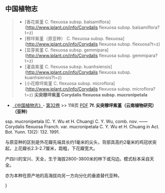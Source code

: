 

## 中国植物志

> * [香花紫堇  C.  flexuosa subsp. balsamiflora](http://www.iplant.cn/info/Corydalis flexuosa subsp. balsamiflora?t=z)
> * [穆坪紫堇（原亚种）  C.  flexuosa subsp. flexuosa](http://www.iplant.cn/info/Corydalis flexuosa subsp. flexuosa?t=z)
> * [显芽紫堇  C.  flexuosa subsp. gemmipara](http://www.iplant.cn/info/Corydalis flexuosa subsp. gemmipara?t=z)
> * [灌县紫堇  C.  flexuosa subsp. kuanhsiensis](http://www.iplant.cn/info/Corydalis flexuosa subsp. kuanhsiensis?t=z)
> * [小花穆坪紫堇  C.  flexuosa subsp. microflora](http://www.iplant.cn/info/Corydalis flexuosa subsp. microflora?t=z)
**尖突穆坪紫堇 Corydalis flexuosa subsp. mucronipetala**

* [《中国植物志》](http://www.iplant.cn/frps)- [第32卷](http://www.iplant.cn/frps/vol/32) >> 118页 [PDF](http://www.iplant.cn/frps/pdf/32/118.pdf)
**7f. 尖突穆坪紫堇（云南植物研究）（亚种）**

ssp. mucronipetala (C. Y. Wu et H. Chuang) C. Y. Wu, comb. nov. —— Corydalis flexuosa Franch. var. mucronipetala C. Y. Wu et H. Chuang in Act. Bot. Yunn. 13(2): 132. 1991.

与原亚种的区别是外花瓣先端具长约1毫米的尖头，背部具高约2毫米的鸡冠状突起，上花瓣长2.3-2.7厘米，距粗，下花瓣宽大。

产四川的宝兴、天全，生于海拔2800-3800米的林下或沟边。模式标本采自天全。

亦为本种在原产地的高海拔向另一方向分化的垂直替代亚种。

}